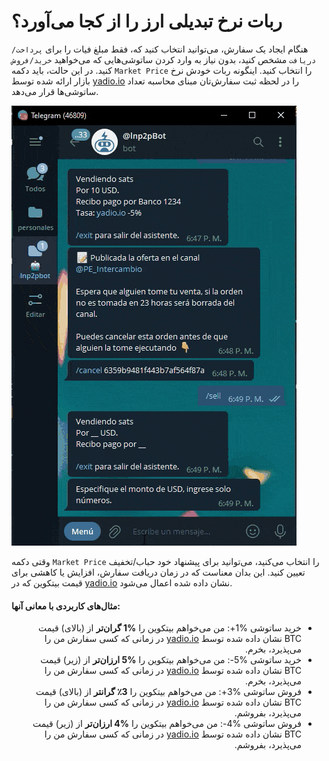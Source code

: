 # ربات نرخ تبدیلی ارز را از کجا می‌آورد؟

هنگام ایجاد یک سفارش، می‌توانید انتخاب کنید که، فقط مبلغ فیات را برای `پرداخت/دریافت` مشخص کنید، بدون نیاز به وارد کردن ساتوشی‌هایی که می‌خواهید `خرید/فروش` کنید. در این حالت، باید دکمه `Market Price` را انتخاب کنید. اینگونه ربات خودش نرخ بازار ارائه شده توسط [yadio.io](https://yadio.io/) را در لحظه ثبت سفارش‌تان مبنای محاسبه تعداد ساتوشی‌ها قرار می‌دهد.

![Market Price](./assets/images/market-price.gif)

وقتی دکمه `Market Price` را انتخاب می‌کنید، می‌توانید برای پیشنهاد خود حباب/تخفیف تعیین کنید. این بدان معناست که در زمان دریافت سفارش، افزایش یا کاهشی برای قیمت بیتکوین که در [yadio.io](https://yadio.io/) نشان داده شده اعمال می‌شود.

#### مثال‌های کاربردی با معانی آنها:
<div dir="rtl">
  
- خرید ساتوشی %1+: من می‌خواهم بیتکوین را **%1 گران‌تر** از (بالای) قیمت BTC نشان داده شده توسط [yadio.io](https://yadio.io/) در زمانی که کسی سفارش من را می‌پذیرد، بخرم.
- خرید ساتوشی %5-: من می‌خواهم بیتکوین را **%5 ارزان‌تر** از (زیر) قیمت BTC نشان داده شده توسط [yadio.io](https://yadio.io/) در زمانی که کسی سفارش من را می‌پذیرد، بخرم.
- فروش ساتوشی %3+: من می‌خواهم بیتکوین را **3٪ گرانتر** از (بالای) قیمت BTC نشان داده شده توسط [yadio.io](https://yadio.io/) در زمانی که کسی سفارش من را می‌پذیرد، بفروشم.
- فروش ساتوشی %4-: من می‌خواهم بیتکوین را **%4 ارزان‌تر** از (زیر) قیمت BTC نشان داده شده توسط [yadio.io](https://yadio.io/) در زمانی که کسی سفارش من را می‌پذیرد، بفروشم.
</div>
